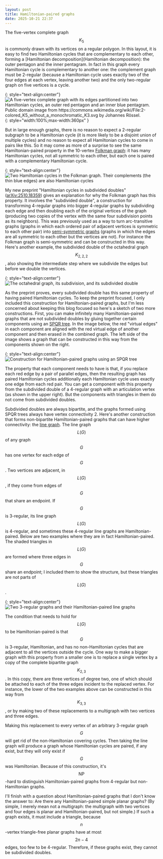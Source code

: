 ```yaml
---
layout: post
title: Hamiltonian-paired graphs
date: 2025-10-21 22:37
---
```

The five-vertex complete <span style="white-space:nowrap">graph $$K_5$$</span> is commonly drawn with its vertices on a regular polygon. In this layout, it is easy to find two Hamiltonian cycles that are complementary to each other, forming a [Hamiltonian decomposition](Hamiltonian decomposition): the outer pentagon and the inner pentagram. In fact in this graph every Hamiltonian cycle is complementary to another one: the complement graph must be 2-regular (because a Hamiltonian cycle uses exactly two of the four edges at each vertex, leaving another two) and the only two-regular graph on five vertices is a cycle.

{: style="text-align:center"}
![A five-vertex complete graph with its edges partitioned into two Hamiltonian cycles, an outer red pentagon and an inner blue pentagram. Public domain image from https://commons.wikimedia.org/wiki/File:2-colored_K5_without_a_monochromatic_K3.svg by Johannes Rössel.]({{site.baseurl}}/assets/2025/K5-ham.svg){: style="width:100%;max-width:360px" }

But in large enough graphs, there is no reason to expect a 2-regular subgraph to be a Hamiltonian cycle (it is more likely to be a disjoint union of multiple cycles) and no reason to expect all Hamiltonian cycles to come in pairs like this. So it may come as more of a surprise to see the same Hamiltonian-paired property in the 10-vertex [Folkman graph](https://en.wikipedia.org/wiki/Folkman_graph): it has many Hamiltonian cycles, not all symmetric to each other, but each one is paired with a complementary Hamiltonian cycle.

{: style="text-align:center"}
![Two Hamiltonian cycles in the Folkman graph. Their complements (the thin blue edges) are also Hamiltonian cycles]({{site.baseurl}}/assets/2025/folk-sdd-ham.svg)

My new preprint "Hamiltonian cycles in subdivided doubles" ([arXiv:2510.18359](http://arxiv.org/abs/2510.18359)) gives an explanation for why the Folkman graph has this property. It involves the "subdivided double", a construction for transforming 4-regular graphs into bigger 4-regular graphs by subdividing each edge and then doubling each of the original vertices of the graph (producing two copies of the vertex with the same four subdivision points as its neighbors). This was previously used as a way to turn arc-transitive graphs (graphs in which each ordered pair of adjacent vertices is symmetric to each other pair) into [semi-symmetric graphs](https://en.wikipedia.org/wiki/Semi-symmetric_graph) (graphs in which the edges are all symmetric to each other but the vertices are not). For instance the Folkman graph is semi-symmetric and can be constructed in this way. Here's another example, the subdivided double of the octahedral <span style="white-space:nowrap">graph $$K_{2,2,2}$$,</span> also showing the intermediate step where we subdivide the edges but before we double the vertices.

{: style="text-align:center"}
![The octahedral graph, its subdivision, and its subdivided double]({{site.baseurl}}/assets/2025/subdub-octahedron.svg)

As the preprint proves, every subdivided double has this same property of having paired Hamiltonian cycles. To keep the preprint focused, I only included this construction for Hamiltonian-paired graphs, but I'm less concerned about keeping this blog focused so here's a sketch of two more constructions. First, you can make infinitely many Hamiltonian-paired graphs that are not subdivided doubles by gluing together certain components using an [SPQR tree](https://en.wikipedia.org/wiki/SPQR_tree). In the image below, the red "virtual edges" in each component are aligned with the red virtual edge of another component and then erased in the combined graph. The left side of the image shows a graph that can be constructed in this way from the components shown on the right.

{: style="text-align:center"}
![Construction for Hamiltonian-paired graphs using an SPQR tree]({{site.baseurl}}/assets/2025/hampan-spqr.svg)

The property that each component needs to have is that, if you replace each red edge by a pair of parallel edges, then the resulting graph has paired Hamiltonian cycles additionally each Hamiltonian cycle uses exactly one edge from each red pair. You can get a component with this property from the subdivided double of a 4-regular graph with an articulation vertex (as shown in the upper right). But the components with triangles in them do not come from subdivided doubles.

Subdivided doubles are always bipartite, and the graphs formed using SPQR trees  always have vertex connectivity 2. Here's another construction that forms non-bipartite Hamiltonian-paired graphs that can have higher connectivity: the [line graph](https://en.wikipedia.org/wiki/Line_graph). The line graph $$L(G)$$ of any <span style="white-space:nowrap">graph $$G$$</span> has one vertex for each edge <span style="white-space:nowrap">of $$G$$.</span> Two vertices are adjacent, <span style="white-space:nowrap">in $$L(G)$$,</span> if they come from edges <span style="white-space:nowrap">of $$G$$</span> that share an endpoint. If $$G$$ is 3-regular, its line graph $$L(G)$$ is 4-regular, and sometimes these 4-regular line graphs are Hamiltonian-paired. Below are two examples where they are in fact Hamiltonian-paired. The shaded triangles <span style="white-space:nowrap">in $$L(G)$$</span> are formed where three edges in $$G$$ share an endpoint; I included them to show the structure, but these triangles are not parts <span style="white-space:nowrap">of $$L(G)$$.</span>

{: style="text-align:center"}
![Two 3-regular graphs and their Hamiltonian-paired line graphs]({{site.baseurl}}/assets/2025/line-graphs.svg)

The condition that needs to hold for $$L(G)$$ to be Hamiltonian-paired is that $$G$$ is 3-regular, Hamiltonian, and has no non-Hamiltonian cycles that are adjacent to all the vertices outside the cycle. One way to make a bigger graph with this property from a smaller one is to replace a single vertex by a copy of the complete bipartite <span style="white-space:nowrap">graph $$K_{2,3}$$.</span> In this copy, there are three vertices of degree two, one of which should be attached to each of the three edges incident to the replaced vertex. For instance, the lower of the two examples above can be constructed in this way <span style="white-space:nowrap">from $$K_{3,3}$$,</span> or by making two of these replacements to a multigraph with two vertices and three edges.

Making this replacement to every vertex of an arbitrary 3-regular <span style="white-space:nowrap">graph $$G$$</span> will get rid of the non-Hamiltonian covering cycles. Then taking the line graph will produce a graph whose Hamiltonian cycles are paired, if any exist, but they will only exist if $$G$$ was Hamiltonian. Because of this construction, it's <span style="white-space:nowrap">$$\mathsf{NP}$$-hard</span> to distinguish Hamiltonian-paired graphs from 4-regular but non-Hamiltonian graphs.

I'll finish with a question about Hamiltonian-paired graphs that I don't know the answer to: Are there any Hamiltonian-paired simple  planar graphs? (By simple, I merely mean not a multigraph: the multigraph with two vertices and four edges is planar and Hamiltonian-paired, but not simple.) If such a graph exists, it must include a triangle, because <span style="white-space:nowrap">$$n$$-vertex</span> triangle-free planar graphs have at most <span style="white-space:nowrap">$$2n-4$$ edges,</span> too few to be 4-regular. Therefore, if these graphs exist, they cannot be subdivided doubles.